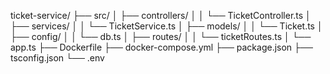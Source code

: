 ticket-service/
├── src/
│   ├── controllers/
│   │   └── TicketController.ts
│   ├── services/
│   │   └── TicketService.ts
│   ├── models/
│   │   └── Ticket.ts
│   ├── config/
│   │   └── db.ts
│   ├── routes/
│   │   └── ticketRoutes.ts
│   └── app.ts
├── Dockerfile
├── docker-compose.yml
├── package.json
├── tsconfig.json
└── .env
